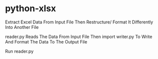 # python-xlsx
Extract Excel Data From Input File Then Restructure/ Format It Differently Into Another File

reader.py Reads The Data From Input File Then import writer.py To Write And Format The Data To The Output File

Run reader.py
